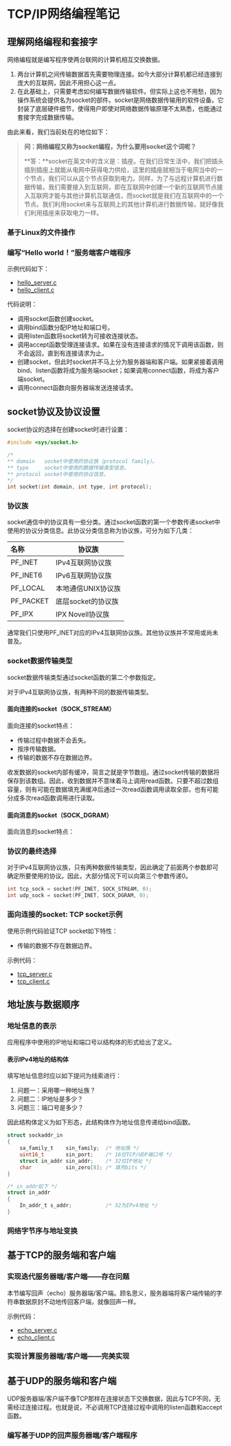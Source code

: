 # TCP/IP网络编程笔记

## 理解网络编程和套接字

网络编程就是编写程序使两台联网的计算机相互交换数据。

1. 两台计算机之间传输数据首先需要物理连接。如今大部分计算机都已经连接到庞大的互联网，因此不用担心这一点。
2. 在此基础上，只需要考虑如何编写数据传输软件。但实际上这也不用愁，因为操作系统会提供名为socket的部件。socket是网络数据传输用的软件设备。它封装了底层硬件细节，使得用户即使对网络数据传输原理不太熟悉，也能通过套接字完成数据传输。

由此来看，我们当前处在的地位如下：



> **问：网络编程又称为socket编程，为什么要用socket这个词呢？**
> 
> **答：**socket在英文中的含义是：插座。在我们日常生活中，我们把插头插到插座上就能从电网中获得电力供给，这里的插座就相当于电网当中的一个节点，我们可以从这个节点获取到电力。同样，为了与远程计算机进行数据传输，我们需要接入到互联网，即在互联网中创建一个新的互联网节点接入互联网才能与其他计算机互联通信，而socket就是我们在互联网中的一个节点。我们利用socket来与互联网上的其他计算机进行数据传输，就好像我们利用插座来获取电力一样。



### 基于Linux的文件操作







### 编写“Hello world！”服务端客户端程序

示例代码如下：
- [hello_server.c](https://github.com/cellphonef/Learn/blob/main/NetworkProgramming/code/hello_server.c)
- [hello_client.c](https://github.com/cellphonef/Learn/blob/main/NetworkProgramming/code/hello_client.c)

代码说明：
- 调用socket函数创建socket。
- 调用bind函数分配IP地址和端口号。
- 调用listen函数将socket转为可接收连接状态。
- 调用accept函数受理连接请求。如果在没有连接请求的情况下调用该函数，则不会返回，直到有连接请求为止。
- 创建socket，但此时socket并不马上分为服务器端和客户端。如果紧接着调用bind、listen函数将成为服务端socket；如果调用connect函数，将成为客户端socket。
- 调用connect函数向服务器端发送连接请求。



## socket协议及协议设置

socket协议的选择在创建socket时进行设置：

```c
#include <sys/socket.h>

/*
** domain   socket中使用的协议族（protocol family）。
** type     socket中使用的数据传输类型信息。
** protocol socket中使用的协议信息。
*/
int socket(int domain, int type, int protocol);
```



### 协议族

socket通信中的协议具有一些分类。通过socket函数的第一个参数传递socket中使用的协议分类信息。此协议分类信息称为协议族，可分为如下几类：

| 名称      | 协议族             |
| :-------- | ------------------ |
| PF_INET   | IPv4互联网协议族   |
| PF_INET6  | IPv6互联网协议族   |
| PF_LOCAL  | 本地通信UNIX协议族 |
| PF_PACKET | 底层socket的协议族 |
| PF_IPX    | IPX Novell协议族   |

通常我们只使用PF_INET对应的IPv4互联网协议族。其他协议族并不常用或尚未普及。



### socket数据传输类型

socket数据传输类型通过socket函数的第二个参数指定。

对于IPv4互联网协议族，有两种不同的数据传输类型。

#### 面向连接的socket（SOCK_STREAM）

面向连接的socket特点：
- 传输过程中数据不会丢失。
- 按序传输数据。
- 传输的数据不存在数据边界。



收发数据的socket内部有缓冲，简言之就是字节数组。通过socket传输的数据将保存到该数组。因此，收到数据并不意味着马上调用read函数。只要不超过数组容量，则有可能在数据填充满缓冲后通过一次read函数调用读取全部，也有可能分成多次read函数调用进行读取。





#### 面向消息的socket（SOCK_DGRAM）

面向消息的socket特点：







### 协议的最终选择

对于IPv4互联网协议族，只有两种数据传输类型，因此确定了前面两个参数即可确定所要使用的协议。因此，大部分情况下可以向第三个参数传递0。

```C
int tcp_sock = socket(PF_INET, SOCK_STREAM, 0);
int udp_sock = socket(PF_INET, SOCK_DGRAM, 0);
```



### 面向连接的socket: TCP socket示例

使用示例代码验证TCP socket如下特性：

* 传输的数据不存在数据边界。



示例代码：

* [tcp_server.c](https://github.com/cellphonef/Learn/blob/main/NetworkProgramming/code/tcp_server.c)
* [tcp_client.c](https://github.com/cellphonef/Learn/blob/main/NetworkProgramming/code/tcp_client.c)





## 地址族与数据顺序



### 地址信息的表示

应用程序中使用的IP地址和端口号以结构体的形式给出了定义。

#### 表示IPv4地址的结构体

填写地址信息时应以如下提问为线索进行：

1. 问题一：采用哪一种地址族？
2. 问题二：IP地址是多少？
3. 问题三：端口号是多少？

因此结构体定义为如下形态，此结构体作为地址信息传递给bind函数。

```C
struct sockaddr_in
{
    sa_family_t    sin_family;  /* 地址族 */
    uint16_t       sin_port;    /* 16位TCP/UDP端口号 */
    struct in_addr sin_addr;    /* 32位IP地址 */
    char           sin_zero[8]; /* 填充bits */
}

/* in_addr如下 */
struct in_addr
{
    In_addr_t s_addr;           /* 32为IPv4地址 */
}
```



### 网络字节序与地址变换









## 基于TCP的服务端和客户端



### 实现迭代服务器端/客户端——存在问题

本节编写回声（echo）服务器端/客户端。顾名思义，服务器端将客户端传输的字符串数据原封不动地传回客户端，就像回声一样。



示例代码：

* [echo_server.c](https://github.com/cellphonef/Learn/blob/main/NetworkProgramming/code/echo_server.c)
* [echo_client.c](https://github.com/cellphonef/Learn/blob/main/NetworkProgramming/code/echo_client.c)





### 实现计算服务器端/客户端——完美实现











## 基于UDP的服务端和客户端

UDP服务器端/客户端不像TCP那样在连接状态下交换数据，因此与TCP不同，无需经过连接过程。也就是说，不必调用TCP连接过程中调用的listen函数和accept函数。





### 编写基于UDP的回声服务器端/客户端程序















